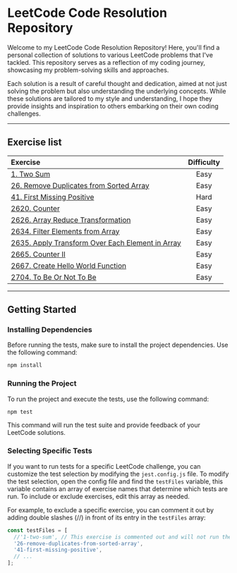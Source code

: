 # LeetCode Code Resolution Repository

Welcome to my LeetCode Code Resolution Repository! Here, you'll find a personal collection of solutions to various LeetCode problems that I've tackled. This repository serves as a reflection of my coding journey, showcasing my problem-solving skills and approaches.

Each solution is a result of careful thought and dedication, aimed at not just solving the problem but also understanding the underlying concepts. While these solutions are tailored to my style and understanding, I hope they provide insights and inspiration to others embarking on their own coding challenges.

---
## Exercise list
| Exercise                                                                                                                                                       | Difficulty |
| :---                                                                                                                                                           | :---: |
| [1. Two Sum](https://github.com/devmatsu/leetcode/tree/main/exercises/1-two-sum)                                                                               | Easy |
| [26. Remove Duplicates from Sorted Array](https://github.com/devmatsu/leetcode/tree/main/exercises/26-remove-duplicates-from-sorted-array)                     | Easy |
| [41. First Missing Positive](https://github.com/devmatsu/leetcode/tree/main/exercises/41-first-missing-positive)                                               | Hard |
| [2620. Counter](https://github.com/devmatsu/leetcode/tree/main/exercises/2620-counter)                                                                         | Easy |
| [2626. Array Reduce Transformation](https://github.com/devmatsu/leetcode/tree/main/exercises/2626-array-reduce-transformation)                                 | Easy |
| [2634. Filter Elements from Array](https://github.com/devmatsu/leetcode/tree/main/exercises/2634-filter-elements-from-array)                                   | Easy |
| [2635. Apply Transform Over Each Element in Array](https://github.com/devmatsu/leetcode/tree/main/exercises/2635-apply-transform-over-each-element-in-array)   | Easy |
| [2665. Counter II](https://github.com/devmatsu/leetcode/tree/main/exercises/2665-counter-ii)                                                                   | Easy |
| [2667. Create Hello World Function](https://github.com/devmatsu/leetcode/tree/main/exercises/2667-create-hello-world-function)                                 | Easy |
| [2704. To Be Or Not To Be](https://github.com/devmatsu/leetcode/tree/main/exercises/2704-to-be-or-not-to-be)                                                   | Easy |


---
## Getting Started

### Installing Dependencies

Before running the tests, make sure to install the project dependencies. Use the following command:

```bash
npm install
```

### Running the Project

To run the project and execute the tests, use the following command:

```bash
npm test
```

This command will run the test suite and provide feedback of your LeetCode solutions.

### Selecting Specific Tests
If you want to run tests for a specific LeetCode challenge, you can customize the test selection by modifying the `jest.config.js` file. To modify the test selection, open the config file and find the `testFiles` variable, this variable contains an array of exercise names that determine which tests are run. To include or exclude exercises, edit this array as needed.

For example, to exclude a specific exercise, you can comment it out by adding double slashes (//) in front of its entry in the `testFiles` array:
````js
const testFiles = [
  //'1-two-sum', // This exercise is commented out and will not run the tests.
  '26-remove-duplicates-from-sorted-array', 
  '41-first-missing-positive',
  // ...
];
````
